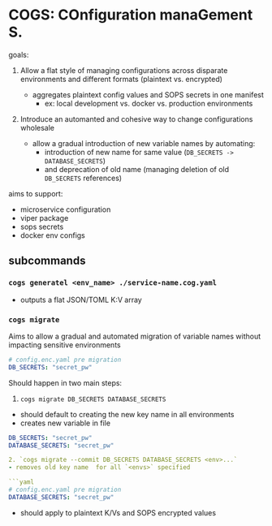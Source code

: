# COGS: COnfiguration manaGement S.

goals:

1. Allow a flat style of managing configurations across disparate environments and different formats (plaintext vs. encrypted)
    * aggregates plaintext config values and SOPS secrets in one manifest
        - ex: local development vs. docker vs. production environments

1. Introduce an automanted and cohesive way to change configurations wholesale
    * allow a gradual introduction of new variable names by automating:
        - introduction of new name for same value (`DB_SECRETS -> DATABASE_SECRETS`)
        - and deprecation of old name (managing deletion of old `DB_SECRETS` references)

aims to support:

- microservice configuration
- viper package
- sops secrets
- docker env configs

## subcommands

### `cogs generatel <env_name> ./service-name.cog.yaml`
- outputs a flat JSON/TOML K:V array

### `cogs migrate`
Aims to allow a gradual and automated migration of variable names without impacting sensitive environments

```yaml
# config.enc.yaml pre migration
DB_SECRETS: "secret_pw"
```

Should happen in two main steps: 
1. `cogs migrate DB_SECRETS DATABASE_SECRETS`
- should default to creating the new key name in all environments
- creates new variable in file

```yaml
DB_SECRETS: "secret_pw"
DATABASE_SECRETS: "secret_pw"

2. `cogs migrate --commit DB_SECRETS DATABASE_SECRETS <env>...`
- removes old key name  for all `<envs>` specified

```yaml
# config.enc.yaml pre migration
DATABASE_SECRETS: "secret_pw"
```

* should apply to plaintext K/Vs and SOPS encrypted values
